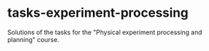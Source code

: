 # tasks-experiment-processing
Solutions of the tasks for the "Physical experiment processing and planning" course.
